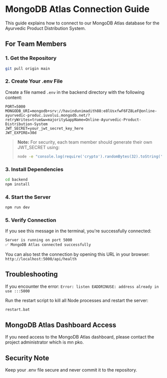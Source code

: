 # MongoDB Atlas Connection Guide

This guide explains how to connect to our MongoDB Atlas database for the Ayurvedic Product Distribution System.

## For Team Members

### 1. Get the Repository

```bash
git pull origin main
```

### 2. Create Your .env File

Create a file named `.env` in the backend directory with the following content:

```env
PORT=5000
MONGODB_URI=mongodb+srv://havindunimadith88:e8lUsxfwF6FZ8LeF@online-ayurvedic-produc.iuvolui.mongodb.net/?retryWrites=true&w=majority&appName=Online-Ayurvedic-Product-Distribution-System
JWT_SECRET=your_jwt_secret_key_here
JWT_EXPIRE=30d
```

> **Note:** For security, each team member should generate their own JWT_SECRET using:
> ```bash
> node -e "console.log(require('crypto').randomBytes(32).toString('hex'))"
> ```

### 3. Install Dependencies

```bash
cd backend
npm install
```

### 4. Start the Server

```bash
npm run dev
```

### 5. Verify Connection

If you see this message in the terminal, you're successfully connected:

```bash
Server is running on port 5000
✅ MongoDB Atlas connected successfully
```

You can also test the connection by opening this URL in your browser:
`http://localhost:5000/api/health`

## Troubleshooting

If you encounter the error: `Error: listen EADDRINUSE: address already in use :::5000`

Run the restart script to kill all Node processes and restart the server:

```bash
restart.bat
```

## MongoDB Atlas Dashboard Access

If you need access to the MongoDB Atlas dashboard, please contact the project administrator which is mn pko.

## Security Note

Keep your .env file secure and never commit it to the repository.
